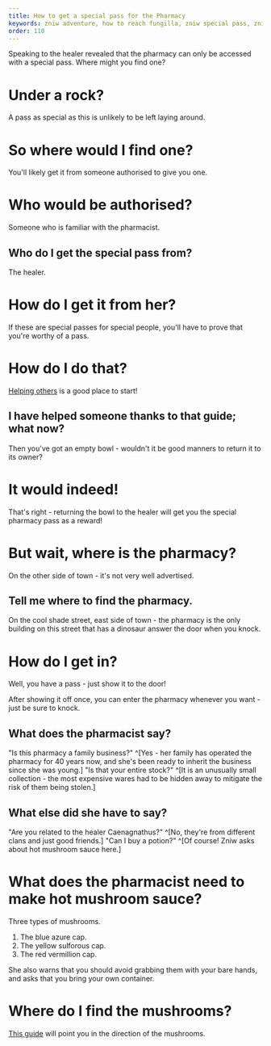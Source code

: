 ```yaml
---
title: How to get a special pass for the Pharmacy
keywords: zniw adventure, how to reach fungilla, zniw special pass, zniw pharmacy
order: 110
---
```


Speaking to the healer revealed that the pharmacy can only be accessed with a special pass. Where might you find one?

# Under a rock?
A pass as special as this is unlikely to be left laying around.

# So where would I find one?
You'll likely get it from someone authorised to give you one.

# Who would be authorised?
Someone who is familiar with the pharmacist.

## Who do I get the special pass from?
The healer.

# How do I get it from her?
If these are special passes for special people, you'll have to prove that you're worthy of a pass.

# How do I do that?
[Helping others](/BigFungus/cold.md) is a good place to start!

## I have helped someone thanks to that guide; what now?
Then you've got an empty bowl - wouldn't it be good manners to return it to its owner?

# It would indeed!
That's right - returning the bowl to the healer will get you the special pharmacy pass as a reward!

# But wait, where is the pharmacy?
On the other side of town - it's not very well advertised.

## Tell me where to find the pharmacy.
On the cool shade street, east side of town - the pharmacy is the only building on this street that has a dinosaur answer the door when you knock.

# How do I get in?
Well, you have a pass - just show it to the door!

After showing it off once, you can enter the pharmacy whenever you want - just be sure to knock.

## What does the pharmacist say?
"Is this pharmacy a family business?" ^[Yes - her family has operated the pharmacy for 40 years now, and she's been ready to inherit the business since she was young.]
"Is that your entire stock?" ^[It is an unusually small collection - the most expensive wares had to be hidden away to mitigate the risk of them being stolen.]

## What else did she have to say?
"Are you related to the healer Caenagnathus?" ^[No, they're from different clans and just good friends.]
"Can I buy a potion?" ^[Of course! Zniw asks about hot mushroom sauce here.]

# What does the pharmacist need to make hot mushroom sauce?
Three types of mushrooms.
1) The blue azure cap.
2) The yellow sulforous cap.
3) The red vermillion cap.

She also warns that you should avoid grabbing them with your bare hands, and asks that you bring your own container.

# Where do I find the mushrooms?
[This guide](caps.md) will point you in the direction of the mushrooms.